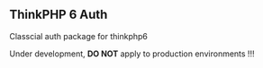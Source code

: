 ThinkPHP 6 Auth
---

Classcial auth package for thinkphp6

Under development, **DO NOT** apply to production environments !!!
